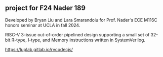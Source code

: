 ## project for F24 Nader 189

Developed by Bryan Liu and Lara Smarandoiu for Prof. Nader's ECE M116C honors seminar at UCLA in fall 2024. 

RISC-V 3-issue out-of-order pipelined design supporting a small set of 32-bit R-type, I-type, and Memory instructions written in SystemVerilog. 

https://luplab.gitlab.io/rvcodecjs/